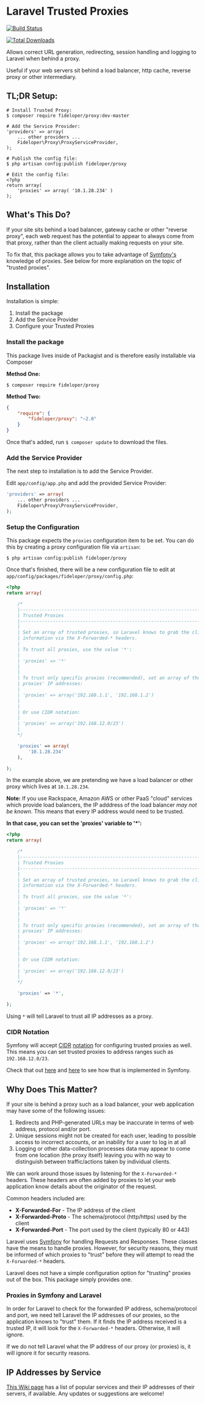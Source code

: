 # Laravel Trusted Proxies

[![Build Status](https://travis-ci.org/fideloper/TrustedProxy.svg?branch=master)](https://travis-ci.org/fideloper/TrustedProxy)

[![Total Downloads](https://poser.pugx.org/fideloper/proxy/downloads.png)](https://packagist.org/packages/fideloper/proxy)

Allows correct URL generation, redirecting, session handling and logging to Laravel when behind a proxy.

Useful if your web servers sit behind a load balancer, http cache, reverse proxy or other intermediary.

## TL;DR Setup:

    # Install Trusted Proxy:
    $ composer require fideloper/proxy:dev-master

    # Add the Service Provider:
    'providers' => array(
        ... other providers ...
        Fideloper\Proxy\ProxyServiceProvider,
    );

    # Publish the config file:
    $ php artisan config:publish fideloper/proxy

    # Edit the config file:
    <?php
    return array(
        'proxies' => array( '10.1.28.234' )
    );

## What's This Do?
If your site sits behind a load balancer, gateway cache or other "reverse proxy", each web request has the potential to appear to always come from that proxy, rather than the client actually making requests on your site.

To fix that, this package allows you to take advantage of [Symfony's](https://github.com/symfony/symfony/blob/master/src/Symfony/Component/HttpFoundation/Request.php#L524) knowledge of proxies. See below for more explanation on the topic of "trusted proxies".

## Installation

Installation is simple:

1. Install the package
2. Add the Service Provider
3. Configure your Trusted Proxies

### Install the package

This package lives inside of Packagist and is therefore easily installable via Composer

**Method One:**

    $ composer require fideloper/proxy

**Method Two:**

```json
{
    "require": {
        "fideloper/proxy": "~2.0"
    }
}
```
Once that's added, run `$ composer update` to download the files.

### Add the Service Provider

The next step to installation is to add the Service Provider.

Edit `app/config/app.php` and add the provided Service Provider:

```php
'providers' => array(
    ... other providers ...
    Fideloper\Proxy\ProxyServiceProvider,
);
```

### Setup the Configuration

This package expects the `proxies` configuration item to be set. You can do this by creating a proxy configuration file via `artisan`:

    $ php artisan config:publish fideloper/proxy

Once that's finished, there will be a new configuration file to edit at `app/config/packages/fideloper/proxy/config.php`:

```php
<?php
return array(

    /*
    |--------------------------------------------------------------------------
    | Trusted Proxies
    |--------------------------------------------------------------------------
    |
    | Set an array of trusted proxies, so Laravel knows to grab the client's
    | information via the X-Forwarded-* headers.
    |
    | To trust all proxies, use the value '*':
    |
    | 'proxies' => '*'
    |
    |
    | To trust only specific proxies (recommended), set an array of those
    | proxies' IP addresses:
    |
    | 'proxies' => array('192.168.1.1', '192.168.1.2')
    |
    |
    | Or use CIDR notation:
    |
    | 'proxies' => array('192.168.12.0/23')
    |
    */

    'proxies' => array(
        '10.1.28.234'
    ),

);
```

In the example above, we are pretending we have a load balancer or other proxy which lives at `10.1.28.234`.

**Note:** If you use Rackspace, Amazon AWS or other PaaS "cloud" services which provide load balancers, the IP adddress of the load balancer *may not be known*. This means that every IP address would need to be trusted.

**In that case, you can set the 'proxies' variable to '*':**

```php
<?php
return array(

    /*
    |--------------------------------------------------------------------------
    | Trusted Proxies
    |--------------------------------------------------------------------------
    |
    | Set an array of trusted proxies, so Laravel knows to grab the client's
    | information via the X-Forwarded-* headers.
    |
    | To trust all proxies, use the value '*':
    |
    | 'proxies' => '*'
    |
    |
    | To trust only specific proxies (recommended), set an array of those
    | proxies' IP addresses:
    |
    | 'proxies' => array('192.168.1.1', '192.168.1.2')
    |
    |
    | Or use CIDR notation:
    |
    | 'proxies' => array('192.168.12.0/23')
    |
    */

    'proxies' => '*',

);
```

Using `*` will tell Laravel to trust all IP addresses as a proxy.

### CIDR Notation

Symfony will accept [CIDR](http://en.wikipedia.org/wiki/Classless_Inter-Domain_Routing "this is confusing as shit") [notation](http://compnetworking.about.com/od/workingwithipaddresses/a/cidr_notation.htm "seriously, wtf bitwise math") for configuring trusted proxies as well. This means you can set trusted proxies to address ranges such as `192.168.12.0/23`.

Check that out [here](https://github.com/symfony/symfony/blob/2.4/src/Symfony/Component/HttpFoundation/Request.php#L787) and [here](https://github.com/symfony/symfony/blob/2.4/src/Symfony/Component/HttpFoundation/IpUtils.php#L56) to see how that is implemented in Symfony.

## Why Does This Matter?

If your site is behind a proxy such as a load balancer, your web application may have some of the following issues:

1. Redirects and PHP-generated URLs may be inaccurate in terms of web address, protocol and/or port.
2. Unique sessions might not be created for each user, leading to possible access to incorrect accounts, or an inability for a user to log in at all
3. Logging or other data-collection processes data may appear to come from one location (the proxy itself) leaving you with no way to distinguish between traffic/actions taken by individual clients.

We can work around those issues by listening for the `X-Forwarded-*` headers. These headers are often added by proxies to let your web application know details about the originator of the request.

Common headers included are:

* **X-Forwarded-For** - The IP address of the client
* **X-Forwarded-Proto** - The schema/protocol (http/https) used by the client
* **X-Forwarded-Port** - The port used by the client (typically 80 or 443)

Laravel uses [Symfony](https://github.com/symfony/symfony/tree/master/src/Symfony/Component/HttpFoundation) for handling Requests and Responses. These classes have the means to handle proxies. However, for security reasons, they must be informed of which proxies to "trust" before they will attempt to read the `X-Forwarded-*` headers.

Laravel does not have a simple configuration option for "trusting" proxies out of the box. This package simply provides one.

### Proxies in Symfony and Laravel

In order for Laravel to check for the forwarded IP address, schema/protocol  and port, we need tell Laravel the IP addresses of our proxies, so the application knows to "trust" them. If it finds the IP address received is a trusted IP, it will look for the `X-Forwarded-*` headers. Otherwise, it will ignore.

If we do not tell Laravel what the IP address of our proxy (or proxies) is, it will ignore it for security reasons.

## IP Addresses by Service

[This Wiki page](https://github.com/fideloper/TrustedProxy/wiki/IP-Addresses-of-Popular-Services) has a list of popular services and their IP addresses of their servers, if available. Any updates or suggestions are welcome!
